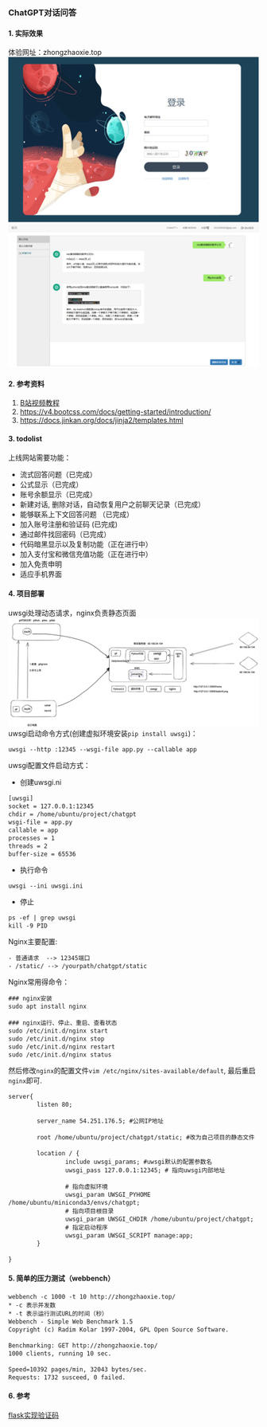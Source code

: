 ### ChatGPT对话问答
#### 1. 实际效果
体验网址：zhongzhaoxie.top       
![](./imgs/1.png)
![](./imgs/2.png)

#### 2. 参考资料
1. [B站视频教程](https://www.bilibili.com/video/BV1SL411m7ig/?vd_source=12e69465beb2a85d55cc72ffbbda1f23#reply161834820144)         
2. https://v4.bootcss.com/docs/getting-started/introduction/            
3. https://docs.jinkan.org/docs/jinja2/templates.html          

#### 3. todolist
上线网站需要功能：
* 流式回答问题（已完成）
* 公式显示（已完成）
* 账号余额显示（已完成）
* 新建对话, 删除对话，自动恢复用户之前聊天记录（已完成）
* 能够联系上下文回答问题 （已完成）
* 加入账号注册和验证码 (已完成)     
* 通过邮件找回密码（已完成）
* 代码暗黑显示以及复制功能（正在进行中）
* 加入支付宝和微信充值功能（正在进行中）
* 加入免责申明
* 适应手机界面

#### 4. 项目部署    
uwsgi处理动态请求，nginx负责静态页面      
![](./imgs/structure.png)    
uwsgi启动命令方式(创建虚拟环境安装`pip install uwsgi`)：         
```angular2html
uwsgi --http :12345 --wsgi-file app.py --callable app
```
uwsgi配置文件启动方式：   
* 创建uwsgi.ni
```angular2html
[uwsgi]
socket = 127.0.0.1:12345
chdir = /home/ubuntu/project/chatgpt
wsgi-file = app.py
callable = app
processes = 1
threads = 2
buffer-size = 65536
```
* 执行命令        
```angular2html
uwsgi --ini uwsgi.ini
```
* 停止   
```angular2html
ps -ef | grep uwsgi
kill -9 PID
```
Nginx主要配置:     
```angular2html
- 普通请求  --> 12345端口
- /static/ --> /yourpath/chatgpt/static
```
Nginx常用得命令：     
```angular2html
### nginx安装   
sudo apt install nginx      

### nginx运行、停止、重启、查看状态
sudo /etc/init.d/nginx start
sudo /etc/init.d/nginx stop
sudo /etc/init.d/nginx restart
sudo /etc/init.d/nginx status
```
然后修改`nginx`的配置文件`vim /etc/nginx/sites-available/default`, 最后重启`nginx`即可.     
```angular2html
server{
        listen 80;

        server_name 54.251.176.5; #公网IP地址

        root /home/ubuntu/project/chatgpt/static; #改为自己项目的静态文件

        location / {
                include uwsgi_params; #uwsgi默认的配置参数名
                uwsgi_pass 127.0.0.1:12345; # 指向uwsgi内部地址
                
                # 指向虚拟环境
                uwsgi_param UWSGI_PYHOME /home/ubuntu/miniconda3/envs/chatgpt;
                # 指向项目根目录
                uwsgi_param UWSGI_CHDIR /home/ubuntu/project/chatgpt;
                # 指定启动程序
                uwsgi_param UWSGI_SCRIPT manage:app;
        }

}
```
#### 5. 简单的压力测试（webbench）
```angular2html
webbench -c 1000 -t 10 http://zhongzhaoxie.top/
* -c 表示并发数        
* -t 表示运行测试URL的时间（秒）     
Webbench - Simple Web Benchmark 1.5
Copyright (c) Radim Kolar 1997-2004, GPL Open Source Software.

Benchmarking: GET http://zhongzhaoxie.top/
1000 clients, running 10 sec.

Speed=10392 pages/min, 32043 bytes/sec.
Requests: 1732 susceed, 0 failed.
```
#### 6. 参考
[flask实现验证码](https://www.cnblogs.com/huxiansheng/p/11987259.html)






